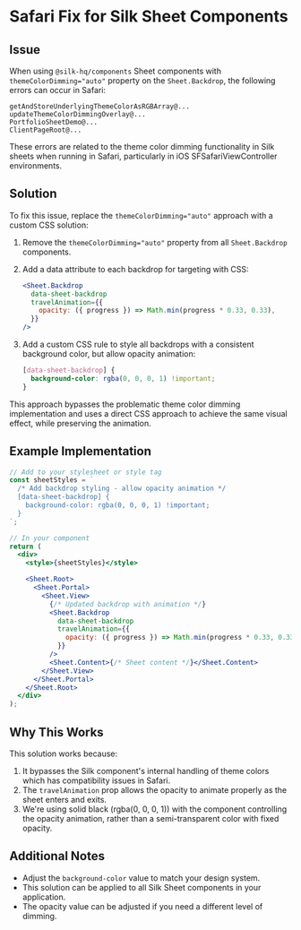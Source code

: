 # Safari Fix for Silk Sheet Components

## Issue

When using `@silk-hq/components` Sheet components with `themeColorDimming="auto"` property on the `Sheet.Backdrop`, the following errors can occur in Safari:

```
getAndStoreUnderlyingThemeColorAsRGBArray@...
updateThemeColorDimmingOverlay@...
PortfolioSheetDemo@...
ClientPageRoot@...
```

These errors are related to the theme color dimming functionality in Silk sheets when running in Safari, particularly in iOS SFSafariViewController environments.

## Solution

To fix this issue, replace the `themeColorDimming="auto"` approach with a custom CSS solution:

1. Remove the `themeColorDimming="auto"` property from all `Sheet.Backdrop` components.

2. Add a data attribute to each backdrop for targeting with CSS:

   ```jsx
   <Sheet.Backdrop
     data-sheet-backdrop
     travelAnimation={{
       opacity: ({ progress }) => Math.min(progress * 0.33, 0.33),
     }}
   />
   ```

3. Add a custom CSS rule to style all backdrops with a consistent background color, but allow opacity animation:
   ```css
   [data-sheet-backdrop] {
     background-color: rgba(0, 0, 0, 1) !important;
   }
   ```

This approach bypasses the problematic theme color dimming implementation and uses a direct CSS approach to achieve the same visual effect, while preserving the animation.

## Example Implementation

```jsx
// Add to your stylesheet or style tag
const sheetStyles = `
  /* Add backdrop styling - allow opacity animation */
  [data-sheet-backdrop] {
    background-color: rgba(0, 0, 0, 1) !important;
  }
`;

// In your component
return (
  <div>
    <style>{sheetStyles}</style>

    <Sheet.Root>
      <Sheet.Portal>
        <Sheet.View>
          {/* Updated backdrop with animation */}
          <Sheet.Backdrop
            data-sheet-backdrop
            travelAnimation={{
              opacity: ({ progress }) => Math.min(progress * 0.33, 0.33),
            }}
          />
          <Sheet.Content>{/* Sheet content */}</Sheet.Content>
        </Sheet.View>
      </Sheet.Portal>
    </Sheet.Root>
  </div>
);
```

## Why This Works

This solution works because:

1. It bypasses the Silk component's internal handling of theme colors which has compatibility issues in Safari.
2. The `travelAnimation` prop allows the opacity to animate properly as the sheet enters and exits.
3. We're using solid black (rgba(0, 0, 0, 1)) with the component controlling the opacity animation, rather than a semi-transparent color with fixed opacity.

## Additional Notes

- Adjust the `background-color` value to match your design system.
- This solution can be applied to all Silk Sheet components in your application.
- The opacity value can be adjusted if you need a different level of dimming.
